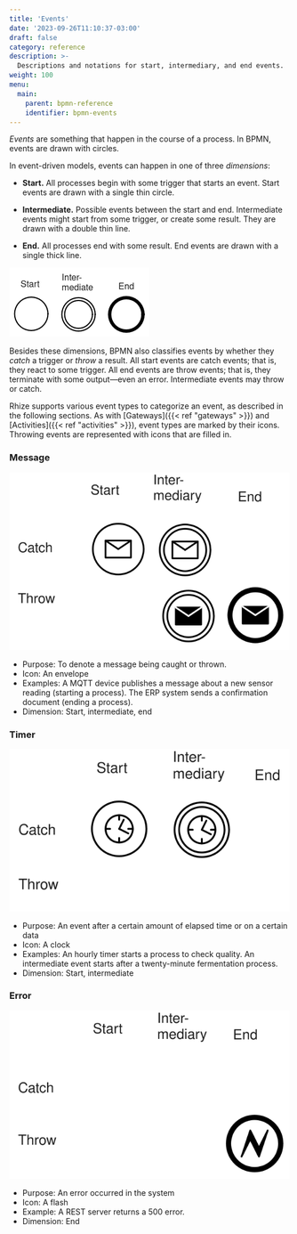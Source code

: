 ```yaml
---
title: 'Events'
date: '2023-09-26T11:10:37-03:00'
draft: false
category: reference
description: >-
  Descriptions and notations for start, intermediary, and end events.
weight: 100
menu:
  main:
    parent: bpmn-reference
    identifier: bpmn-events
---
```


_Events_ are something that happen in the course of a process.
In BPMN, events are drawn with circles.

In event-driven models, events can happen in one of three _dimensions_:

- **Start.**
  All processes begin with some trigger that starts an event. Start events are drawn with a single thin circle.

- **Intermediate.** 
  Possible events between the start and end. Intermediate events might start from some trigger, or create some result. They are drawn with a double thin line.

- **End.**
  All processes end with some result. End events are drawn with a single thick line.

![A simplified model of events with no activities](/images/bpmn/rhize-bpmn-events.png)

Besides these dimensions, BPMN also classifies events by whether they _catch_ a trigger or _throw_ a result.
All start events are catch events; that is, they react to some trigger.
All end events are throw events; that is, they terminate with some output&mdash;even an error.
Intermediate events may throw or catch.

Rhize supports various event types to categorize an event, as described in the following sections.
As with [Gateways]({{< ref "gateways" >}}) and [Activities]({{< ref "activities" >}}), event types are marked by their icons.
Throwing events are represented with icons that are filled in.

### Message

![A message event](/images/bpmn/bpmn-message-event.svg)

- Purpose: To denote a message being caught or thrown.
- Icon: An envelope
- Examples: A MQTT device publishes a message about a new sensor reading (starting a process). The ERP system sends a confirmation document (ending a process).
- Dimension: Start, intermediate, end


### Timer

![A timer event](/images/bpmn/bpmn-timer-event.svg)
- Purpose: An event after a certain amount of elapsed time or on a certain data
- Icon: A clock
- Examples: An hourly timer starts a process to check quality. An intermediate event starts after a twenty-minute fermentation process.
- Dimension: Start, intermediate

### Error

![An error event](/images/bpmn/bpmn-error-event.svg)

- Purpose: An error occurred in the system
- Icon: A flash
- Example: A REST server returns a 500 error.
- Dimension: End



<!---
### Signal
![An signal event](/images/bpmn/bpmn-signal-event.svg)
- Purpose: An event that catches or throws a signal
- Dimension: Start, intermediate, end
- Example: 
### Conditional
![An conditional event](/images/bpmn/bpmn-conditional-event.svg)
- Purpose: An trigger event caught when some condition is true.
- Icon: 
- Example: A sensor reading exceeds 100 degrees celsius (starting a process).
- Dimension: Start, intermediate
### Compensation
![An compensation event](/images/bpmn/bpmn-compensation-event.svg)
- Purpose: Undo events that already happened
- Dimension: intermediate, End
- Example: A failed quality check halts a batch process.
### Escalation
![Escalation events](/images/bpmn/bpmn-escalation-event.svg)
- Purpose: An escalation event caught or thrown
- Dimension: Start, intermediate, end
- Example: 
 -->

